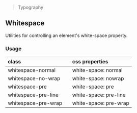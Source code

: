 > Typography

## Whitespace

Utilities for controlling an element's white-space property.

### Usage

| class |   | css properties |
|:--|:--|:--|
| whitespace-normal |  | white-space: normal |
| whitespace-no-wrap |  | white-space: nowrap |
| whitespace-pre |  | white-space: pre |
| whitespace-pre-line |  | white-space: pre-line |
| whitespace-pre-wrap |  | white-space: pre-wrap |
